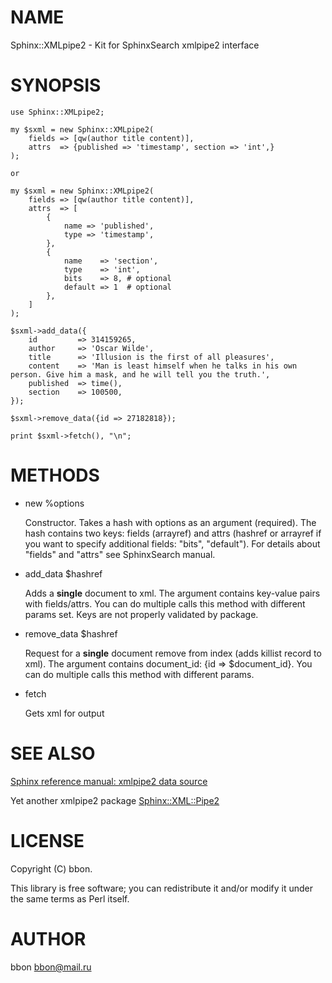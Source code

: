 # NAME

Sphinx::XMLpipe2 - Kit for SphinxSearch xmlpipe2 interface

# SYNOPSIS

    use Sphinx::XMLpipe2;

    my $sxml = new Sphinx::XMLpipe2(
        fields => [qw(author title content)],
        attrs  => {published => 'timestamp', section => 'int',}
    );

    or

    my $sxml = new Sphinx::XMLpipe2(
        fields => [qw(author title content)],
        attrs  => [
            {
                name => 'published',
                type => 'timestamp',
            },
            {
                name    => 'section',
                type    => 'int',
                bits    => 8, # optional
                default => 1  # optional
            },
        ]
    );

    $sxml->add_data({
        id         => 314159265,
        author     => 'Oscar Wilde',
        title      => 'Illusion is the first of all pleasures',
        content    => 'Man is least himself when he talks in his own person. Give him a mask, and he will tell you the truth.',
        published  => time(),
        section    => 100500,
    });

    $sxml->remove_data({id => 27182818});

    print $sxml->fetch(), "\n";

# METHODS

- new %options

    Constructor. Takes a hash with options as an argument (required).
    The hash contains two keys: fields (arrayref) and attrs (hashref or arrayref if you want to specify additional fields: "bits", "default").
    For details about "fields" and "attrs" see SphinxSearch manual.

- add\_data $hashref

    Adds a **single** document to xml. The argument contains key-value pairs with fields/attrs.
    You can do multiple calls this method with different params set.
    Кeys are not properly validated by package.

- remove\_data $hashref

    Request for a **single** document remove from index (adds killist record to xml).
    The argument contains document\_id: {id => $document\_id}.
    You can do multiple calls this method with different params.

- fetch

    Gets xml for output

# SEE ALSO

[Sphinx reference manual: xmlpipe2 data source](http://sphinxsearch.com/docs/latest/xmlpipe2.html)

Yet another xmlpipe2 package [Sphinx::XML::Pipe2](http://search.cpan.org/~egor/Sphinx-XML-Pipe2-0.002/lib/Sphinx/XML/Pipe2.pm)

# LICENSE

Copyright (C) bbon.

This library is free software; you can redistribute it and/or modify
it under the same terms as Perl itself.

# AUTHOR

bbon <bbon@mail.ru>
